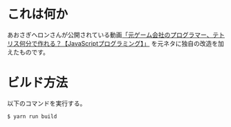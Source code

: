 # これは何か

あおさぎヘロンさんが公開されている動画[「元ゲーム会社のプログラマー、テトリス何分で作れる？【JavaScriptプログラミング】」](https://youtu.be/34uAtYSirWk) を元ネタに独自の改造を加えたものです。

# ビルド方法

以下のコマンドを実行する。

```shell
$ yarn run build
```
